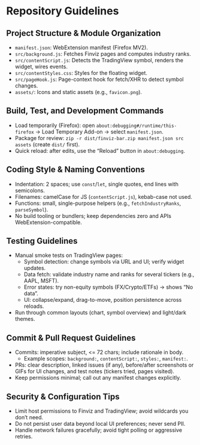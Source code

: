 # Repository Guidelines

## Project Structure & Module Organization
- `manifest.json`: WebExtension manifest (Firefox MV2).
- `src/background.js`: Fetches Finviz pages and computes industry ranks.
- `src/contentScript.js`: Detects the TradingView symbol, renders the widget, wires events.
- `src/contentStyles.css`: Styles for the floating widget.
- `src/pageHook.js`: Page-context hook for fetch/XHR to detect symbol changes.
- `assets/`: Icons and static assets (e.g., `favicon.png`).

## Build, Test, and Development Commands
- Load temporarily (Firefox): open `about:debugging#/runtime/this-firefox` → Load Temporary Add-on → select `manifest.json`.
- Package for review: `zip -r dist/finviz-bar.zip manifest.json src assets` (create `dist/` first).
- Quick reload: after edits, use the “Reload” button in `about:debugging`.

## Coding Style & Naming Conventions
- Indentation: 2 spaces; use `const`/`let`, single quotes, end lines with semicolons.
- Filenames: camelCase for JS (`contentScript.js`), kebab-case not used.
- Functions: small, single-purpose helpers (e.g., `fetchIndustryRanks`, `parseSymbol`).
- No build tooling or bundlers; keep dependencies zero and APIs WebExtension-compatible.

## Testing Guidelines
- Manual smoke tests on TradingView pages:
  - Symbol detection: change symbols via URL and UI; verify widget updates.
  - Data fetch: validate industry name and ranks for several tickers (e.g., AAPL, MSFT).
  - Error states: try non-equity symbols (FX/Crypto/ETFs) → shows “No data”.
  - UI: collapse/expand, drag-to-move, position persistence across reloads.
- Run through common layouts (chart, symbol overview) and light/dark themes.

## Commit & Pull Request Guidelines
- Commits: imperative subject, <= 72 chars; include rationale in body.
  - Example scopes: `background:`, `contentScript:`, `styles:`, `manifest:`.
- PRs: clear description, linked issues (if any), before/after screenshots or GIFs for UI changes, and test notes (tickers tried, pages visited).
- Keep permissions minimal; call out any manifest changes explicitly.

## Security & Configuration Tips
- Limit host permissions to Finviz and TradingView; avoid wildcards you don’t need.
- Do not persist user data beyond local UI preferences; never send PII.
- Handle network failures gracefully; avoid tight polling or aggressive retries.
